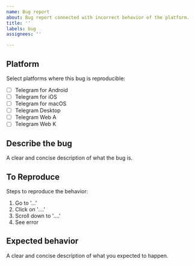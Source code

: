 ```yaml
---
name: Bug report
about: Bug report connected with incorrect behavior of the platform.
title: ''
labels: bug
assignees: ''

---
```


## Platform

Select platforms where this bug is reproducible:

[//]: # (To make as selected, use [x] instead of [ ].)

- [ ] Telegram for Android
- [ ] Telegram for iOS
- [ ] Telegram for macOS
- [ ] Telegram Desktop
- [ ] Telegram Web A
- [ ] Telegram Web K

## Describe the bug

A clear and concise description of what the bug is.

## To Reproduce

Steps to reproduce the behavior:
1. Go to '...'
2. Click on '....'
3. Scroll down to '....'
4. See error

## Expected behavior

A clear and concise description of what you expected to happen.
